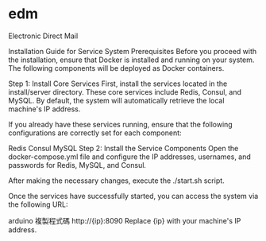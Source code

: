 # edm
Electronic Direct Mail


Installation Guide for Service System
Prerequisites
Before you proceed with the installation, ensure that Docker is installed and running on your system. The following components will be deployed as Docker containers.

Step 1: Install Core Services
First, install the services located in the install/server directory. These core services include Redis, Consul, and MySQL. By default, the system will automatically retrieve the local machine's IP address.

If you already have these services running, ensure that the following configurations are correctly set for each component:

Redis
Consul
MySQL
Step 2: Install the Service Components
Open the docker-compose.yml file and configure the IP addresses, usernames, and passwords for Redis, MySQL, and Consul.

After making the necessary changes, execute the ./start.sh script.

Once the services have successfully started, you can access the system via the following URL:

arduino
複製程式碼
http://{ip}:8090
Replace {ip} with your machine's IP address.

